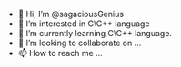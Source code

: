 - 👋 Hi, I’m @sagaciousGenius
- 👀 I’m interested in C\C++ language
- 🌱 I’m currently learning C\C++ language.
- 💞️ I’m looking to collaborate on ...
- 📫 How to reach me ...

<!---
sagaciousGenius/sagaciousGenius is a ✨ special ✨ repository because its `README.md` (this file) appears on your GitHub profile.
You can click the Preview link to take a look at your changes.
--->
